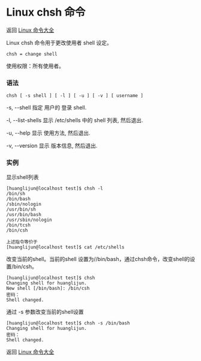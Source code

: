 # Linux chsh 命令

返回 [Linux 命令大全](https://ahuang007.github.com/Linux-Command)

Linux chsh 命令用于更改使用者 shell 设定。

`chsh = change shell`

使用权限：所有使用者。

### 语法

```
chsh [ -s shell ] [ -l ] [ -u ] [ -v ] [ username ]
```

-s, --shell
指定 用户的 登录 shell.

-l, --list-shells
显示 /etc/shells 中的 shell 列表, 然后退出.

-u, --help
显示 使用方法, 然后退出.

-v, --version
显示 版本信息, 然后退出.

### 实例

显示shell列表

```
[huanglijun@localhost test]$ chsh -l
/bin/sh
/bin/bash
/sbin/nologin
/usr/bin/sh
/usr/bin/bash
/usr/sbin/nologin
/bin/tcsh
/bin/csh

上述指令等价于 
[huanglijun@localhost test]$ cat /etc/shells
```

改变当前的shell。当前的shell 设置为//bin/bash，通过chsh命令，改变shell的设置/bin/csh。

```
[huanglijun@localhost test]$ chsh
Changing shell for huanglijun.
New shell [/bin/bash]: /bin/csh
密码：
Shell changed.

```

通过 -s 参数改变当前的shell设置

```
[huanglijun@localhost test]$ chsh -s /bin/bash
Changing shell for huanglijun.
密码：
Shell changed.

```

返回 [Linux 命令大全](https://ahuang007.github.com/Linux-Command)